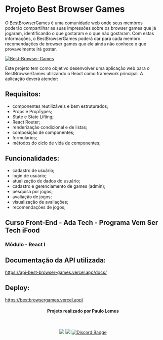 # Projeto Best Browser Games

O BestBrowserGames é uma comunidade web onde seus membros poderão compartilhar as suas impressões sobre os browser games que já jogaram, identificando o que gostaram e o que não gostaram. Com estas informações, o BestBrowserGames poderá dar para cada membro recomendações de browser games que ele ainda não conhece e que provavelmente irá gostar.

<a href="https://ibb.co/RSXDYzY"><img src="https://i.ibb.co/ZJQMGWG/Best-Browser-Games.png" alt="Best-Browser-Games" border="0"></a>

Este projeto tem como objetivo desenvolver uma aplicação web para o BestBrowserGames utilizando o React como framework principal. A aplicação deverá atender:

## Requisitos:

- componentes reutilizáveis e bem estruturados;
- Props e PropTypes;
- State e State Lifting;
- React Router;
- renderização condicional e de listas;
- composição de componentes;
- formulários;
- métodos do ciclo de vida de componentes;

## Funcionalidades:

- cadastro de usuário;
- login de usuário;
- atualização de dados do usuário;
- cadastro e gerenciamento de games (admin);
- pesquisa por jogos;
- avaliação de jogos;
- visualização de avaliações;
- recomendações de jogos;

## Curso Front-End - Ada Tech - Programa Vem Ser Tech iFood
### Módulo - React I

## Documentação da API utilizada:

https://api-best-browser-games.vercel.app/docs/

## Deploy:

https://bestbrowsergames.vercel.app/


<div id="header" align="center">
 
 
#### Projeto realizado por Paulo Lemes
<br/>
 
  <a href="https://www.linkedin.com/in/-paulolemes/" target="_blank"><img src="https://img.shields.io/badge/-LinkedIn-%230077B5?style=for-the-badge&logo=linkedin&logoColor=white" target="_blank"></a> 
  <a href = "mailto:paulo-lemes@live.com"><img src="https://img.shields.io/badge/-Email-%23333?style=for-the-badge&logo=gmail&logoColor=white" target="_blank"></a>
   <a href="https://discordapp.com/users/430034249656172555" target="_blank">
  <img src="https://img.shields.io/badge/Discord-7289DA?style=for-the-badge&logo=discord&logoColor=white" alt="Discord Badge" width="">
</a>



</div>
